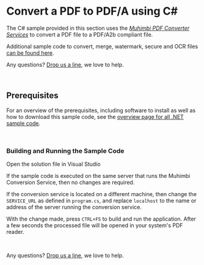 # Convert a PDF to PDF/A using C#
The C# sample provided in this section uses the *[Muhimbi PDF Converter Services](http://www.muhimbi.com/Products/PDF-Converter-Services/summary.aspx)* to convert a PDF file to a PDF/A2b compliant file. 

Additional sample code to convert, merge, watermark, secure and OCR files [can be found here](../).

Any questions? [Drop us a line](http://www.muhimbi.com/contact.aspx), we love to help.


<br/>


## Prerequisites
For an overview of the prerequisites, including software to install as well as how to download this sample code, see the [overview page for all .NET sample code](../).

<br/>


### Building and Running the Sample Code

Open the solution file in Visual Studio

If the sample code is executed on the same server that runs the Muhimbi Conversion Service, then no changes are required.

If the conversion service is located on a different machine, then change the `SERVICE_URL` as defined in `program.cs`, and replace `localhost` to the name or address of the server running the conversion service.


With the change made, press `CTRL+F5` to build and run the application. After a few seconds the processed file will be opened in your system's PDF reader.

<br/>

Any questions? [Drop us a line](http://www.muhimbi.com/contact.aspx), we love to help.